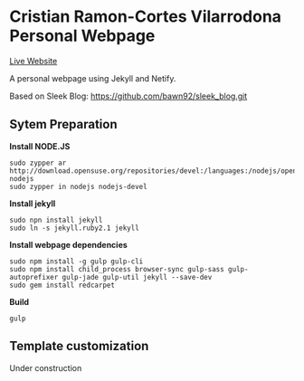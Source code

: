 Cristian Ramon-Cortes Vilarrodona Personal Webpage
=============================

[Live Website](https://cristianrcv.netlify.com)


A personal webpage using Jekyll and Netify.

Based on Sleek Blog: https://github.com/bawn92/sleek_blog.git


## Sytem Preparation

**Install NODE.JS**

```shell
sudo zypper ar http://download.opensuse.org/repositories/devel:/languages:/nodejs/openSUSE_Leap_42.2/ nodejs
sudo zypper in nodejs nodejs-devel
```

**Install jekyll**

```shell
sudo npn install jekyll
sudo ln -s jekyll.ruby2.1 jekyll
```

**Install webpage dependencies**

```shell
sudo npm install -g gulp gulp-cli
sudo npm install child_process browser-sync gulp-sass gulp-autoprefixer gulp-jade gulp-util jekyll --save-dev
sudo gem install redcarpet
```

**Build**

```shell
gulp
```


## Template customization

Under construction

